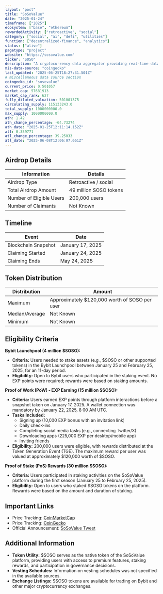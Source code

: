 ```yaml
---
layout: "post"
title: "SoSoValue"
date: "2025-01-24"
timeframe: ["2025"]
ecosystem: ["base", "ethereum"]
rewardedActivity: ["retroactive", "social"]
category: ["social", "ai", "defi", "utilities"]
function: ["decentralized-finance", "analytics"]
status: ["alive"]
pagetype: "project"
website: "https://sosovalue.com"
ticker: "SOSO"
description: "A cryptocurrency data aggregator providing real-time data, market trends, and investment research."
mis-data-source: "coingecko"
last_updated: "2025-06-25T18:27:31.501Z"
# miscellaneous data source section
coingecko_id: "sosovalue"
current_price: 0.501057
market_cap: 57681913
market_cap_rank: 627
fully_diluted_valuation: 501001375
circulating_supply: 115133243.0
total_supply: 1000000000.0
max_supply: 1000000000.0
ath: 1.42
ath_change_percentage: -64.73274
ath_date: "2025-01-25T12:11:14.152Z"
atl: 0.359771
atl_change_percentage: 39.25033
atl_date: "2025-06-08T12:06:07.661Z"
---
```


## Airdrop Details

| Information              | Details                |
| ------------------------ | ---------------------- |
| Airdrop Type             | Retroactive / social   |
| Total Airdrop Amount     | 49 million SOSO tokens |
| Number of Eligible Users | 200,000 users          |
| Number of Claimants      | Not Known              |

## Timeline

| Event               | Date             |
| ------------------- | ---------------- |
| Blockchain Snapshot | January 17, 2025 |
| Claiming Started    | January 24, 2025 |
| Claiming Ends       | May 24, 2025     |

## Token Distribution

| Distribution   | Amount                                        |
| -------------- | --------------------------------------------- |
| Maximum        | Approximately $120,000 worth of SOSO per user |
| Median/Average | Not Known                                     |
| Minimum        | Not Known                                     |

## Eligibility Criteria

**Bybit Launchpool (4 million $SOSO):**

- **Criteria:** Users needed to stake assets (e.g., $SOSO or other supported tokens) in the Bybit Launchpool between January 25 and February 25, 2025, for an 11-day period.
- **Eligibility:** Open to Bybit users who participated in the staking event. No EXP points were required; rewards were based on staking amounts.

**Proof of Work (PoW) - EXP Earning (15 million $SOSO):**

- **Criteria:** Users earned EXP points through platform interactions before a snapshot taken on January 17, 2025. A wallet connection was mandatory by January 22, 2025, 8:00 AM UTC.
- **Tasks Included:**
  - Signing up (10,000 EXP bonus with an invitation link)
  - Daily check-ins
  - Completing social media tasks (e.g., connecting Twitter/X)
  - Downloading apps (225,000 EXP per desktop/mobile app)
  - Inviting friends
- **Eligibility:** 200,000 users were eligible, with rewards distributed at the Token Generation Event (TGE). The maximum reward per user was valued at approximately $120,000 worth of $SOSO.

**Proof of Stake (PoS) Rewards (30 million $SOSO):**

- **Criteria:** Users participated in staking activities on the SoSoValue platform during the first season (January 25 to February 25, 2025).
- **Eligibility:** Open to users who staked $SOSO tokens on the platform. Rewards were based on the amount and duration of staking.

## Important Links

- Price Tracking: [CoinMarketCap](https://coinmarketcap.com/currencies/sosovalue)
- Price Tracking: [CoinGecko](https://www.coingecko.com/en/coins/sosovalue)
- Official Announcement: [SoSoValue Tweet](https://x.com/SoSoValueCrypto/status/1882719938043150485)

## Additional Information

- **Token Utility:** $SOSO serves as the native token of the SoSoValue platform, providing users with access to premium features, staking rewards, and participation in governance decisions.
- **Vesting Schedules:** Information on vesting schedules was not specified in the available sources.
- **Exchange Listings:** $SOSO tokens are available for trading on Bybit and other major cryptocurrency exchanges.